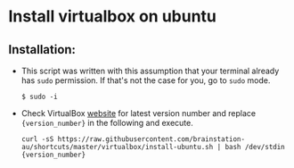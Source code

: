 # Install virtualbox on ubuntu

## Installation:
- This script was written with this assumption that your terminal already has `sudo` permission. If that's not the case for you, go to `sudo` mode.
  ```
  $ sudo -i
  ```
- Check VirtualBox [website](https://www.virtualbox.org/wiki/Linux_Downloads) for latest version number and replace `{version_number}` in the following and execute.
  ```
  curl -sS https://raw.githubusercontent.com/brainstation-au/shortcuts/master/virtualbox/install-ubuntu.sh | bash /dev/stdin {version_number}
  ```
